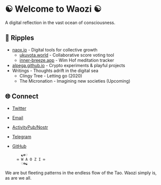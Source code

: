 # ☯️ Welcome to Waozi ☯️

A digital reflection in the vast ocean of consciousness.

## 🌊 Ripples

- [naox.io](https://naox.io) - Digital tools for collective growth
  - [ukuvota.world](https://ukuvota.world) - Collaborative score voting tool
  - [inner-breeze.app](https://inner-breeze.app) - Wim Hof meditation tracker
- [alpega.github.io](https://alpega.github.io) - Crypto experiments & playful projects
- Writings - Thoughts adrift in the digital sea
  - Clingy Tree - Letting go (2020)
  - The Micronation - Imagining new societies (Upcoming)

## 🌐 Connect

- [Twitter](https://x.com/waozi_)
- [Email](mailto:hello@waozi.dev)
- [ActivityPub/Nostr](https://ditto.pub/@waozi)
- [Telegram](https://t.me/waozi_dev)
- [GitHub](https://github.com/waozi-dev)

          ☯️☸♡
        ∞ W A O Z I ∞
          ♡☸☯️

We are but fleeting patterns in the endless flow of the Tao. Waozi simply is, as are we all.